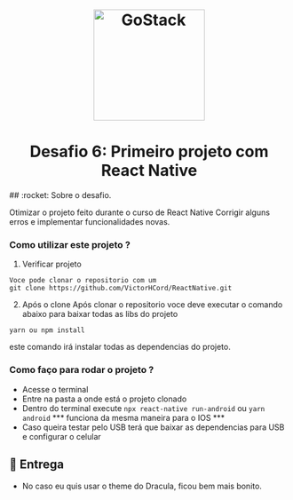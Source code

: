 <h1 align="center">
    <img alt="GoStack" src="https://rocketseat-cdn.s3-sa-east-1.amazonaws.com/bootcamp-header.png" width="200px" />
</h1>

<h1 align="center">
 Desafio 6: Primeiro projeto com React Native
</h1>
## :rocket: Sobre o desafio.

Otimizar o projeto feito durante o curso de React Native
Corrigir alguns erros e implementar funcionalidades novas.


### Como utilizar este projeto ?

1. Verificar projeto

```
Voce pode clonar o repositorio com um
git clone https://github.com/VictorHCord/ReactNative.git
```

2. Após o clone
Após clonar o repositorio voce deve executar o comando abaixo para baixar
todas as libs do projeto

```
yarn ou npm install
```
este comando irá instalar todas as dependencias do projeto.

### Como faço para rodar o projeto ?

- Acesse o terminal
- Entre na pasta a onde está o projeto clonado
- Dentro do terminal execute
``` npx react-native run-android ``` ou ``` yarn android ```
*** funciona da mesma maneira para o IOS ***
- Caso queira testar pelo USB terá que baixar as dependencias para USB e configurar o celular

## 📅 Entrega

- No caso eu quis usar o theme do Dracula, ficou bem mais bonito.
